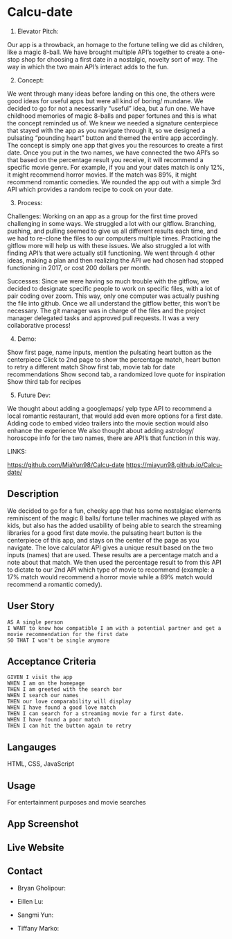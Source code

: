 # Calcu-date

1. Elevator Pitch:

Our app is a throwback, an homage to the fortune telling we did as children, like a magic 8-ball. We have brought multiple API’s together to create a one-stop shop for choosing a first date in a nostalgic, novelty sort of way. The way in which the two main API’s interact adds to the fun.

2. Concept:

We went through many ideas before landing on this one, the others were good ideas for useful apps but were all kind of boring/ mundane. We decided to go for not a necessarily “useful” idea, but a fun one. We have childhood memories of magic 8-balls and paper fortunes and this is what the concept reminded us of.  We knew we needed a signature centerpiece that stayed with the app as you navigate through it, so we designed a pulsating “pounding heart” button and themed the entire app accordingly. The concept is simply one app that gives you the resources to create a first date. Once you put in the two names, we have connected the two API’s so that based on the percentage result you receive, it will recommend a specific movie genre. For example, if you and your dates match is only 12%, it might recommend horror movies. If the match was 89%, it might recommend romantic comedies. We rounded the app out with a simple 3rd API which provides a random recipe to cook on your date.

3. Process:

Challenges: Working on an app as a group for the first time proved challenging in some ways. We struggled a lot with our gitflow. Branching, pushing, and pulling seemed to give us all different results each time, and we had to re-clone the files to our computers multiple times. Practicing the gitflow more will help us with these issues. We also struggled a lot with finding API’s that were actually still functioning. We went through 4 other ideas, making a plan and then realizing the API we had chosen had stopped functioning in 2017, or cost 200 dollars per month. 

Successes: Since we were having so much trouble with the gitflow, we decided to designate specific people to work on specific files, with a lot of pair coding over zoom. This way, only one computer was actually pushing the file into github. Once we all understand the gitflow better, this won’t be necessary. The git manager was in charge of the files and the project manager delegated tasks and approved pull requests. It was a very collaborative process!

4. Demo:

Show first page, name inputs, mention the pulsating heart button as the centerpiece
Click to 2nd page to show the percentage match, heart button to retry a different match
Show first tab, movie tab for date recommendations
Show second tab, a randomized love quote for inspiration
Show third tab for recipes

5. Future Dev:

We thought about adding a googlemaps/ yelp type API to recommend a local romantic restaurant, that would add even more options for a first date.
Adding code to embed video trailers into the movie section would also enhance the experience
We also thought about adding astrology/ horoscope info for the two names, there are API’s that function in this way.

LINKS:

https://github.com/MiaYun98/Calcu-date
https://miayun98.github.io/Calcu-date/

## Description

We decided to go for a fun, cheeky app that has some nostalgiac elements reminiscent of the magic 8 balls/ fortune teller machines we played with as kids, but also has the added usability of being able to search the streaming libraries for a good first date movie. the pulsating heart button is the centerpiece of this app, and stays on the center of the page as you navigate. The love calculator API gives a unique result based on the two inputs (names) that are used. These results are a percentage match and a note about that match. We then used the percentage result to from this API to dictate to our 2nd API which type of movie to recommend (example: a 17% match would recommend a horror movie while a 89% match would recommend a romantic comedy).

## User Story

```
AS A single person
I WANT to know how compatible I am with a potential partner and get a movie recommendation for the first date
SO THAT I won't be single anymore
```

## Acceptance Criteria

```
GIVEN I visit the app
WHEN I am on the homepage
THEN I am greeted with the search bar
WHEN I search our names
THEN our love comparability will display
WHEN I have found a good love match
THEN I can search for a streaming movie for a first date.
WHEN I have found a poor match
THEN I can hit the button again to retry
```

## Langauges

HTML, CSS, JavaScript

## Usage

For entertainment purposes and movie searches

## App Screenshot


## Live Website


## Contact

* Bryan Gholipour: 

* Eillen Lu: 

* Sangmi Yun: 

* Tiffany Marko: 
